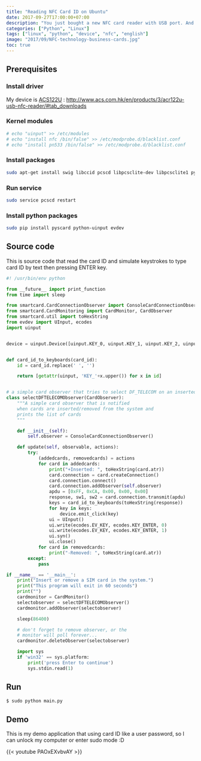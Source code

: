 ```yaml
---
title: "Reading NFC Card ID on Ubuntu"
date: 2017-09-27T17:00:00+07:00
description: "You just bought a new NFC card reader with USB port. And you want expose only its data to file or send to server for processing ?"
categories: ["Python", "Linux"]
tags: ["linux", "python", "device", "nfc", "english"]
image: "2017/09/NFC-technology-business-cards.jpg"
toc: true
---
```


## Prerequisites

### Install driver

My device is [ACS122U](https://www.acs.com.hk/en/products/3/acr122u-usb-nfc-reader) : http://www.acs.com.hk/en/products/3/acr122u-usb-nfc-reader/#tab_downloads

### Kernel modules

```bash
# echo "uinput" >> /etc/modules
# echo "install nfc /bin/false" >> /etc/modprobe.d/blacklist.conf
# echo "install pn533 /bin/false" >> /etc/modprobe.d/blacklist.conf
```

### Install packages

```bash
sudo apt-get install swig libccid pcscd libpcsclite-dev libpcsclite1 python-dev python-pip gcc linux-headers-$(uname -r)
```

### Run service

```bash
sudo service pcscd restart
```

### Install python packages

```bash
sudo pip install pyscard python-uinput evdev
```

## Source code

This is source code that read the card ID and simulate keystrokes to type card ID by text then pressing ENTER key.

```python
#! /usr/bin/env python

from __future__ import print_function
from time import sleep

from smartcard.CardConnectionObserver import ConsoleCardConnectionObserver
from smartcard.CardMonitoring import CardMonitor, CardObserver
from smartcard.util import toHexString
from evdev import UInput, ecodes
import uinput


device = uinput.Device([uinput.KEY_0, uinput.KEY_1, uinput.KEY_2, uinput.KEY_3, uinput.KEY_4, uinput.KEY_5, uinput.KEY_6, uinput.KEY_7, uinput.KEY_8, uinput.KEY_9, uinput.KEY_A, uinput.KEY_B, uinput.KEY_C, uinput.KEY_D, uinput.KEY_E, uinput.KEY_F, uinput.KEY_G, uinput.KEY_H, uinput.KEY_I, uinput.KEY_J, uinput.KEY_K, uinput.KEY_L, uinput.KEY_M, uinput.KEY_N, uinput.KEY_O, uinput.KEY_P, uinput.KEY_Q, uinput.KEY_R, uinput.KEY_S, uinput.KEY_T, uinput.KEY_U, uinput.KEY_V, uinput.KEY_W, uinput.KEY_X, uinput.KEY_Y, uinput.KEY_Z, uinput.KEY_TAB])


def card_id_to_keyboards(card_id):
    id = card_id.replace(' ', '')

    return [getattr(uinput, 'KEY_'+x.upper()) for x in id]


# a simple card observer that tries to select DF_TELECOM on an inserted card
class selectDFTELECOMObserver(CardObserver):
    """A simple card observer that is notified
    when cards are inserted/removed from the system and
    prints the list of cards
    """

    def __init__(self):
        self.observer = ConsoleCardConnectionObserver()

    def update(self, observable, actions):
        try:
            (addedcards, removedcards) = actions
            for card in addedcards:
                print("+Inserted: ", toHexString(card.atr))
                card.connection = card.createConnection()
                card.connection.connect()
                card.connection.addObserver(self.observer)
                apdu = [0xFF, 0xCA, 0x00, 0x00, 0x00]
                response, sw1, sw2 = card.connection.transmit(apdu)
                keys = card_id_to_keyboards(toHexString(response))
                for key in keys:
                    device.emit_click(key)
                ui = UInput()
                ui.write(ecodes.EV_KEY, ecodes.KEY_ENTER, 0)
                ui.write(ecodes.EV_KEY, ecodes.KEY_ENTER, 1)
                ui.syn()
                ui.close()
            for card in removedcards:
                print("-Removed: ", toHexString(card.atr))
        except:
            pass

if __name__ == '__main__':
    print("Insert or remove a SIM card in the system.")
    print("This program will exit in 60 seconds")
    print("")
    cardmonitor = CardMonitor()
    selectobserver = selectDFTELECOMObserver()
    cardmonitor.addObserver(selectobserver)

    sleep(86400)

    # don't forget to remove observer, or the
    # monitor will poll forever...
    cardmonitor.deleteObserver(selectobserver)

    import sys
    if 'win32' == sys.platform:
        print('press Enter to continue')
        sys.stdin.read(1)
```

## Run

```bash
$ sudo python main.py
```

## Demo

This is my demo application that using card ID like a user password, so I can unlock my computer or enter sudo mode :D

{{< youtube PAOxEXvbvAY >}}

